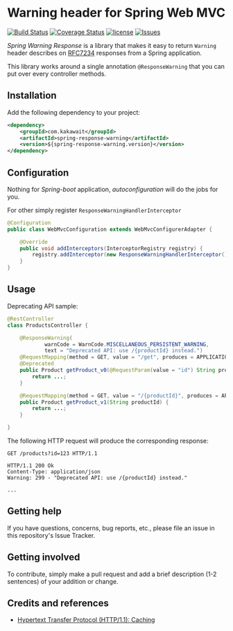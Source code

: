 # Warning header for Spring Web MVC

[![Build Status](https://img.shields.io/travis/kakawait/spring-response-warning/master.svg?style=flat)](https://travis-ci.org/kakawait/spring-response-warning)
[![Coverage Status](https://img.shields.io/coveralls/kakawait/spring-response-warning/master.svg?style=flat)](https://coveralls.io/github/kakawait/spring-response-warning?branch=master)
[![license](https://img.shields.io/github/license/kakawait/spring-response-warning.svg?style=flat)](LICENSE)
[![Issues](https://img.shields.io/github/issues/kakawait/spring-response-warning/master.svg?style=flat)](https://github.com/kakawait/spring-response-warning/issues)


*Spring Warning Response* is a library that makes it easy to return
`Warning` header describes on [RFC7234](https://tools.ietf.org/html/rfc7234#section-5.5) responses from a Spring
application.

This library works around a single annotation `@ResponseWarning` that you can put over every controller methods.

## Installation

Add the following dependency to your project:

```xml
<dependency>
    <groupId>com.kakawait</groupId>
    <artifactId>spring-response-warning</artifactId>
    <version>${spring-response-warning.version}</version>
</dependency>
```

## Configuration

Nothing for *Spring-boot* application, *autoconfiguration* will do the jobs for you.

For other simply register `ResponseWarningHandlerInterceptor`

```java
@Configuration
public class WebMvcConfiguration extends WebMvcConfigurerAdapter {

    @Override
    public void addInterceptors(InterceptorRegistry registry) {
        registry.addInterceptor(new ResponseWarningHandlerInterceptor());
    }
}
```

## Usage

Deprecating API sample:

```java
@RestController
class ProductsController {

    @ResponseWarning(
            warnCode = WarnCode.MISCELLANEOUS_PERSISTENT_WARNING, 
            text = "Deprecated API: use /{productId} instead.")
    @RequestMapping(method = GET, value = "/get", produces = APPLICATION_JSON_VALUE)
    @Deprecated
    public Product getProduct_v0(@RequestParam(value = "id") String productId) {
        return ...;
    }

    @RequestMapping(method = GET, value = "/{productId}", produces = APPLICATION_JSON_VALUE}
    public Product getProduct_v1(String productId) {
        return ...;
    }

}
```

The following HTTP request will produce the corresponding response:

```http
GET /products?id=123 HTTP/1.1
```

```http
HTTP/1.1 200 Ok
Content-Type: application/json
Warning: 299 - "Deprecated API: use /{productId} instead." 

...
```

## Getting help

If you have questions, concerns, bug reports, etc., please file an issue in this repository's Issue Tracker.

## Getting involved

To contribute, simply make a pull request and add a brief description (1-2 sentences) of your addition or change.

## Credits and references

- [Hypertext Transfer Protocol (HTTP/1.1): Caching](https://tools.ietf.org/html/rfc7234)
